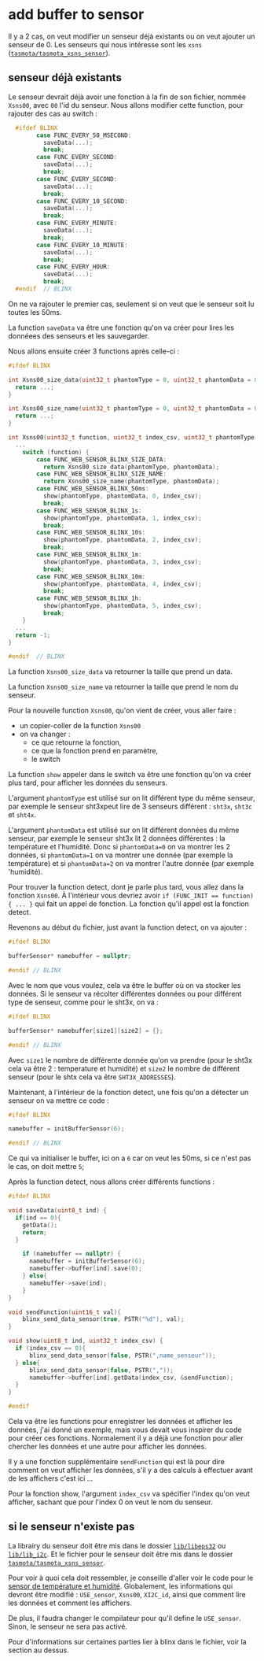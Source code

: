 
# add buffer to sensor

Il y a 2 cas, on veut modifier un senseur déjà existants ou on veut ajouter un senseur de 0. Les senseurs qui nous intéresse sont les `xsns` ([`tasmota/tasmota_xsns_sensor`](./../tasmota/tasmota_xsns_sensor)).

## senseur déjà existants

Le senseur devrait déjà avoir une fonction à la fin de son fichier, nommée `Xsns00`, avec `00` l'id du senseur.
Nous allons modifier cette function, pour rajouter des cas au switch :
```cpp
  #ifdef BLINX
        case FUNC_EVERY_50_MSECOND:
          saveData(...);
          break;
        case FUNC_EVERY_SECOND:
          saveData(...);
          break;
        case FUNC_EVERY_SECOND:
          saveData(...);
          break;
        case FUNC_EVERY_10_SECOND:
          saveData(...);
          break;
        case FUNC_EVERY_MINUTE:
          saveData(...);
          break;
        case FUNC_EVERY_10_MINUTE:
          saveData(...);
          break;
        case FUNC_EVERY_HOUR:
          saveData(...);
          break;
  #endif  // BLINX
```
On ne va rajouter le premier cas, seulement si on veut que le senseur soit lu toutes les 50ms.

La function `saveData` va être une fonction qu'on va créer pour lires les donnéees des senseurs et les sauvegarder.

Nous allons ensuite créer 3 functions après celle-ci :
```cpp
#ifdef BLINX

int Xsns00_size_data(uint32_t phantomType = 0, uint32_t phantomData = 0){
  return ...;
}

int Xsns00_size_name(uint32_t phantomType = 0, uint32_t phantomData = 0){
  return ...;
}

int Xsns00(uint32_t function, uint32_t index_csv, uint32_t phantomType = 0, uint32_t phantomData = 0) {
  ...
    switch (function) {
        case FUNC_WEB_SENSOR_BLINX_SIZE_DATA:
          return Xsns00_size_data(phantomType, phantomData);
        case FUNC_WEB_SENSOR_BLINX_SIZE_NAME:
          return Xsns00_size_name(phantomType, phantomData);
        case FUNC_WEB_SENSOR_BLINX_50ms:
          show(phantomType, phantomData, 0, index_csv);
          break;
        case FUNC_WEB_SENSOR_BLINX_1s:
          show(phantomType, phantomData, 1, index_csv);
          break;
        case FUNC_WEB_SENSOR_BLINX_10s:
          show(phantomType, phantomData, 2, index_csv);
          break;
        case FUNC_WEB_SENSOR_BLINX_1m:
          show(phantomType, phantomData, 3, index_csv);
          break;
        case FUNC_WEB_SENSOR_BLINX_10m:
          show(phantomType, phantomData, 4, index_csv);
          break;
        case FUNC_WEB_SENSOR_BLINX_1h:
          show(phantomType, phantomData, 5, index_csv);
          break;
    }
  ...
  return -1;
}

#endif  // BLINX
```

La function `Xsns00_size_data` va retourner la taille que prend un data.

La function `Xsns00_size_name` va retourner la taille que prend le nom du senseur.

Pour la nouvelle function `Xsns00`, qu'on vient de créer, vous aller faire :

- un copier-coller de la function `Xsns00`
- on va changer :
  - ce que retourne la fonction,
  - ce que la fonction prend en paramètre,
  - le switch

La function `show` appeler dans le switch va être une fonction qu'on va créer plus tard, pour afficher les données du senseurs.

L'argument `phantomType` est utilisé sur on lit différent type du même senseur, par exemple le senseur sht3xpeut lire de 3 senseurs différent : `sht3x`, `sht3c` et `sht4x`.

L'argument `phantomData` est utilisé sur on lit différent données du même senseur, par exemple le senseur sht3x lit 2 données différentes : la température et l'humidité.
Donc si `phantomData=0` on va montrer les 2 données, si `phantomData=1` on va montrer une donnée (par exemple la température) et si `phantomData=2` on va montrer l'autre donnée (par exemple 'humidité).

Pour trouver la function detect, dont je parle plus tard, vous allez dans la fonction `Xsns00`. À l'intérieur vous devriez avoir `if (FUNC_INIT == function) { ... }` qui fait un appel de fonction. La fonction qu'il appel est la fonction detect.

Revenons au début du fichier, just avant la function detect, on va ajouter :
```cpp
#ifdef BLINX

bufferSensor* namebuffer = nullptr;

#endif // BLINX
```
Avec le nom que vous voulez, cela va être le buffer où on va stocker les données. Si le senseur va récolter différentes données ou pour différent type de senseur, comme pour le sht3x, on va :
```cpp
#ifdef BLINX

bufferSensor* namebuffer[size1][size2] = {};

#endif // BLINX
```
Avec `size1` le nombre de différente donnée qu'on va prendre (pour le sht3x cela va être 2 : temperature et humidité) et `size2` le nombre de différent senseur (pour le shtx cela va être `SHT3X_ADDRESSES`).

Maintenant, à l'intérieur de la fonction detect, une fois qu'on a détecter un senseur on va mettre ce code :
```cpp
#ifdef BLINX

namebuffer = initBufferSensor(6);

#endif // BLINX
```
Ce qui va initialiser le buffer, ici on a `6` car on veut les 50ms, si ce n'est pas le cas, on doit mettre `5`;

Après la function detect, nous allons créer différents functions :
```cpp
#ifdef BLINX

void saveData(uint8_t ind) {
  if(ind == 0){
    getData();
    return;
  }

    if (namebuffer == nullptr) {
      namebuffer = initBufferSensor(6);
      namebuffer->buffer[ind].save(0);
    } else{
      namebuffer->save(ind);
    }
}

void sendFunction(uint16_t val){
    blinx_send_data_sensor(true, PSTR("%d"), val);
}

void show(uint8_t ind, uint32_t index_csv) {
  if (index_csv == 0){
      blinx_send_data_sensor(false, PSTR(",name_senseur"));
  } else{
      blinx_send_data_sensor(false, PSTR(","));
      namebuffer->buffer[ind].getData(index_csv, &sendFunction);
  }
}

#endif
```
Cela va être les functions pour enregistrer les données et afficher les données, j'ai donné un exemple, mais vous devait vous inspirer du code pour créer ces fonctions. Normalement il y a déjà une fonction pour aller chercher les données et une autre pour afficher les données.

Il y a une fonction supplémentaire `sendFunction` qui est là pour dire comment on veut afficher les données, s'il y a des calculs à effectuer avant de les affichers c'est ici ...

Pour la fonction show, l'argument `index_csv` va spécifier l'index qu'on veut afficher, sachant que pour l'index 0 on veut le nom du senseur.

## si le senseur n'existe pas

La librairy du senseur doit être mis dans le dossier [`lib/libeps32`](./../lib/libeps32) ou [`lib/lib_i2c`](./../lib/lib_i2c).
Et le fichier pour le senseur doit être mis dans le dossier [`tasmota/tasmota_xsns_sensor`](./../tasmota/tasmota_xsns_sensor).

Pour voir à quoi cela doit ressembler, je conseille d'aller voir le code pour le [sensor de température et humidité](./../tasmota/tasmota_xsns_sensor/xsns_14_sht3x.ino). Globalement, les informations qui devront être modifié : `USE_sensor`, `Xsns00`, `XI2C_id`, ainsi que comment lire les données et comment les affichers.

De plus, il faudra changer le compilateur pour qu'il define le `USE_sensor`. Sinon, le senseur ne sera pas activé.

Pour d'informations sur certaines parties lier à blinx dans le fichier, voir la section au dessus.